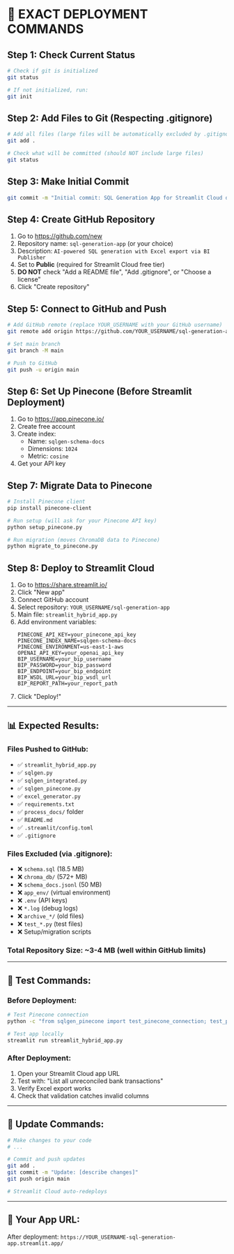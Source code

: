 # 🚀 **EXACT DEPLOYMENT COMMANDS**

## **Step 1: Check Current Status**
```bash
# Check if git is initialized
git status

# If not initialized, run:
git init
```

## **Step 2: Add Files to Git (Respecting .gitignore)**
```bash
# Add all files (large files will be automatically excluded by .gitignore)
git add .

# Check what will be committed (should NOT include large files)
git status
```

## **Step 3: Make Initial Commit**
```bash
git commit -m "Initial commit: SQL Generation App for Streamlit Cloud deployment"
```

## **Step 4: Create GitHub Repository**
1. Go to https://github.com/new
2. Repository name: `sql-generation-app` (or your choice)
3. Description: `AI-powered SQL generation with Excel export via BI Publisher`
4. Set to **Public** (required for Streamlit Cloud free tier)
5. **DO NOT** check "Add a README file", "Add .gitignore", or "Choose a license"
6. Click "Create repository"

## **Step 5: Connect to GitHub and Push**
```bash
# Add GitHub remote (replace YOUR_USERNAME with your GitHub username)
git remote add origin https://github.com/YOUR_USERNAME/sql-generation-app.git

# Set main branch
git branch -M main

# Push to GitHub
git push -u origin main
```

## **Step 6: Set Up Pinecone (Before Streamlit Deployment)**
1. Go to https://app.pinecone.io/
2. Create free account
3. Create index:
   - Name: `sqlgen-schema-docs`
   - Dimensions: `1024`
   - Metric: `cosine`
4. Get your API key

## **Step 7: Migrate Data to Pinecone**
```bash
# Install Pinecone client
pip install pinecone-client

# Run setup (will ask for your Pinecone API key)
python setup_pinecone.py

# Run migration (moves ChromaDB data to Pinecone)
python migrate_to_pinecone.py
```

## **Step 8: Deploy to Streamlit Cloud**
1. Go to https://share.streamlit.io/
2. Click "New app"
3. Connect GitHub account
4. Select repository: `YOUR_USERNAME/sql-generation-app`
5. Main file: `streamlit_hybrid_app.py`
6. Add environment variables:
   ```
   PINECONE_API_KEY=your_pinecone_api_key
   PINECONE_INDEX_NAME=sqlgen-schema-docs
   PINECONE_ENVIRONMENT=us-east-1-aws
   OPENAI_API_KEY=your_openai_api_key
   BIP_USERNAME=your_bip_username
   BIP_PASSWORD=your_bip_password
   BIP_ENDPOINT=your_bip_endpoint
   BIP_WSDL_URL=your_bip_wsdl_url
   BIP_REPORT_PATH=your_report_path
   ```
7. Click "Deploy!"

---

## **📊 Expected Results:**

### **Files Pushed to GitHub:**
- ✅ `streamlit_hybrid_app.py`
- ✅ `sqlgen.py`
- ✅ `sqlgen_integrated.py`
- ✅ `sqlgen_pinecone.py`
- ✅ `excel_generator.py`
- ✅ `requirements.txt`
- ✅ `process_docs/` folder
- ✅ `README.md`
- ✅ `.streamlit/config.toml`
- ✅ `.gitignore`

### **Files Excluded (via .gitignore):**
- ❌ `schema.sql` (18.5 MB)
- ❌ `chroma_db/` (572+ MB)
- ❌ `schema_docs.jsonl` (50 MB)
- ❌ `app_env/` (virtual environment)
- ❌ `.env` (API keys)
- ❌ `*.log` (debug logs)
- ❌ `archive_*/` (old files)
- ❌ `test_*.py` (test files)
- ❌ Setup/migration scripts

### **Total Repository Size:** ~3-4 MB (well within GitHub limits)

---

## **🧪 Test Commands:**

### **Before Deployment:**
```bash
# Test Pinecone connection
python -c "from sqlgen_pinecone import test_pinecone_connection; test_pinecone_connection()"

# Test app locally
streamlit run streamlit_hybrid_app.py
```

### **After Deployment:**
1. Open your Streamlit Cloud app URL
2. Test with: "List all unreconciled bank transactions"
3. Verify Excel export works
4. Check that validation catches invalid columns

---

## **🔄 Update Commands:**
```bash
# Make changes to your code
# ...

# Commit and push updates
git add .
git commit -m "Update: [describe changes]"
git push origin main

# Streamlit Cloud auto-redeploys
```

---

## **🎯 Your App URL:**
After deployment: `https://YOUR_USERNAME-sql-generation-app.streamlit.app/`
